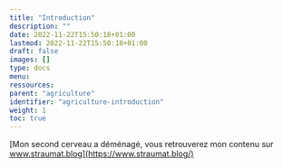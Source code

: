 ```yaml
---
title: "Introduction"
description: ""
date: 2022-11-22T15:50:18+01:00
lastmod: 2022-11-22T15:50:18+01:00
draft: false
images: []
type: docs
menu:
ressources:
parent: "agriculture"
identifier: "agriculture-introduction"
weight: 1
toc: true
---
```


[Mon second cerveau a déménagé, vous retrouverez mon contenu sur www.straumat.blog](https://www.straumat.blog/)